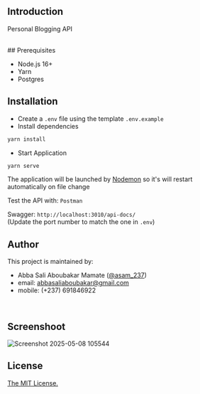 ## Introduction

Personal Blogging API

<br/>
## Prerequisites

- Node.js 16+
- Yarn
- Postgres

## Installation

- Create a `.env` file using the template `.env.example`
- Install dependencies

```bash
yarn install
```

- Start Application

```bash
yarn serve
```

The application will be launched by [Nodemon](https://nodemon.com) so it's will restart automatically on file change

Test the API with: `Postman`

Swagger: `http://localhost:3010/api-docs/`  
(Update the port number to match the one in `.env`)

## Author

This project is maintained by:

- Abba Sali Aboubakar Mamate ([@asam_237](https://twitter.com/asam_237))
- email: abbasaliaboubakar@gmail.com
- mobile: (+237) 691846922

<br/>

## Screenshoot

![Screenshot 2025-05-08 105544](https://github.com/user-attachments/assets/be1f4a15-91b9-4efe-932d-dbdf6020d88c)

## License

[The MIT License.](https://opensource.org/licenses/MIT)
